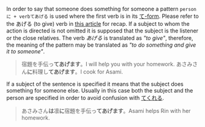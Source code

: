 In order to say that someone does something for someone a pattern `personに + verbてあげる` is used where the first verb is in its [て-form](52). Please refer to the あげる (to give) verb in [this article](165) for recap.
If a subject to whom the action is directed is not omitted it is supposed that the subject is the listener or the close relatives. The verb *あげる* is translated as *"to give"*, therefore, the meaning of the pattern may be translated as *"to do something and give it to someone"*.
>宿題を手伝っ**てあげます**。I will help you with your homework.
>あさみさん**に**料理し**てあげます**。I cook for Asami.

If a subject of the sentence is specified it means that the subject does something for someone else. Usually in this case both the subject and the person are specified in order to avoid confusion with [てくれる](118).
>あさみさん**は**凛**に**宿題を手伝っ**てあげます**。Asami helps Rin with her homework.